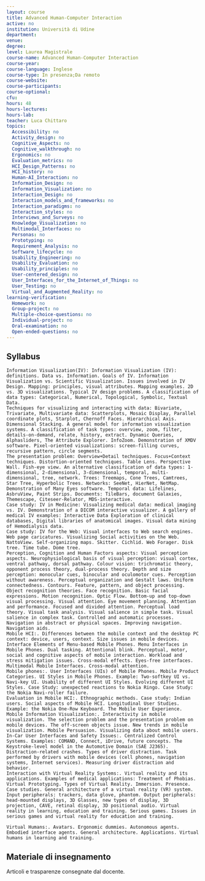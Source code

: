 ```yaml
---
layout: course
title: Advanced Human-Computer Interaction
active: no
institution: Università di Udine
department: 
venue: 
degree: 
level: Laurea Magistrale
course-name: Advanced Human-Computer Interaction
course-year: 
course-language: Inglese
course-type: In presenza;Da remoto
course-website: 
course-participants: 
course-optional: 
cfu: 
hours: 48
hours-lectures: 
hours-lab: 
teacher: Luca Chittaro
topics: 
  Accessibility: no 
  Activity_design: no 
  Cognitive_Aspects: no 
  Cognitive_walkthrough: no 
  Ergonomics: no 
  Evaluation_metrics: no 
  HCI_Design_Patterns: no 
  HCI_history: no 
  Human-AI_Interaction: no 
  Information_Design: no 
  Information_Visualization: no 
  Interaction_Design: no 
  Interaction_models_and_frameworks: no 
  Interaction_paradigms: no 
  Interaction_styles: no 
  Interviews_and_Surveys: no 
  Knowledge_Visualization: no 
  Multimodal_Interfaces: no 
  Personas: no 
  Prototyping: no 
  Requirement_Analysis: no 
  Software_lifecycle: no 
  Usability_Engineering: no 
  Usability_Evaluation: no 
  Usability_principles: no 
  User-centered_design: no 
  User_Interfaces_for_the_Internet_of_Things: no 
  User_Testing: no 
  Virtual_and_Augmented_Reality: no 
learning-verification: 
  Homework: no 
  Group-project: no 
  Multiple-choice-questions: no 
  Individual-project: no 
  Oral-examination: no 
  Open-ended-questions: no 
---
```



## Syllabus 

    Information Visualization(IV): Information Visualization (IV): definitions. Data vs. Information. Goals of IV. Information Visualization vs. Scientific Visualization. Issues involved in IV Design. Mapping: principles, visual attributes. Mapping examples. 2D vs. 3D visualizations. Typical IV design problems. A classification of data types: Categorical, Numerical, Topological, Symbolic, Textual Data.
    Techniques for visualizing and interacting with data: Bivariate, Trivariate, Multivariate data: Scatterplots, Mosaic Display, Parallel coordinate plots, Starplot, Chernoff Faces. Hierarchical Axis. Dimensional Stacking. A general model for information visualization systems. A classification of task types: overview, zoom, filter, details-on-demand, relate, history, extract. Dynamic Queries, Alphasliders, The Attribute Explorer. InfoZoom. Demonstration of XMDV software. Pixel-oriented visualizations: screen-filling curves, recursive pattern, circle segments.
    The presentation problem: Overview+Detail techniques. Focus+Context techniques. Distortion-oriented techniques. Table Lens. Perspective Wall. Fish-eye view. An alternative classification of data types: 1-dimensional, 2-dimensional, 3-dimensional, temporal, multi-dimensional, tree, network. Trees: Treemaps, Cone Trees, Camtrees, Star Tree, Hyperbolic Trees. Networks: SeeNet, HierNet, NetMap. Demonstration of Many Eyes software. Temporal data: Lifelines, AsbruView, Paint Strips. Documents: TileBars, document Galaxies, Themescape, Citeseer-Relator, MDS-interactive.
    Case study: IV in Medicine: Visualizing medical data: medical imaging vs. IV. Demonstration of a DICOM interactive visualizer. A gallery of medical IV examples: Interactive Data Exploration of clinical databases, Digital libraries of anatomical images. Visual data mining of Hemodialysis data.
    Case study: IV for the Web: Visual interfaces to Web search engines. Web page caricatures. Visualizing Social activities on the Web. NattoView. Self-organizing maps. Skitter. Cichlid. Web Forager. Disk tree. Time tube. Dome tree.
    Perception, Cognition and Human Factors aspects: Visual perception aspects. Neurophysiological basis of visual perception: visual cortex, ventral pathway, dorsal pathway. Colour vision: trichromatic theory, opponent process theory, dual-process theory. Depth and size perception: monocular cues, binocular and oculomotor cues. Perception without awareness. Perceptual organization and Gestalt laws. Uniform connectedness. Contours. Feature, pattern, and object processing. Object recognition theories. Face recognition. Basic facial expressions. Motion recognition. Optic Flow. Bottom-up and top-down visual processing. Visual attention. Eye movement planning. Attention and performance. Focused and divided attention. Perceptual load theory. Visual task analysis. Visual salience in simple task. Visual salience in complex task. Controlled and automatic processes. Navigation in abstract or physical spaces. Improving navigation. Navigation aids.
    Mobile HCI:. Differences between the mobile context and the desktop PC context: device, users, context. Size issues in mobile devices. Interface Elements of Menu-based Mobile Phones. Menu Interfaces in Mobile Phones. Dual tasking. Attentional blink. Perceptual, motor, social and cognitive aspects of mobile interaction. Workload and stress mitigation issues. Cross-modal effects. Eyes-free interfaces. Multimodal Mobile Interfaces. Cross-modal attention.
    Mobile phones:. User Interfaces (UIs) of Mobile Phones. Mobile Product Categories. UI Styles in Mobile Phones. Example: Two-softkey UI vs. Navi-key UI. Usability of different UI Styles. Evolving different UI Styles. Case Study: unexpected reactions to Nokia Ringo. Case Study: the Nokia Navi-roller failure.
    Evaluation in Mobile HCI:. Ethnographic methods. Case study: Indian users. Social aspects of Mobile HCI. Longitudinal User Studies. Example: the Nokia One-Row Keyboard. The Mobile User Experience.
    Mobile Information Visualization:. Interactivity in mobile visualization. The selection problem and the presentation problem on mobile devices. The off-screen objects issue. New trends in mobile visualization. Mobile Persuasion. Visualizing data about mobile users.
    In-Car User Interfaces and Safety Issues:. Centralized Control Systems. Examples: COMAND, Connect, iDrive, future concepts. The Keystroke-level model in the Automotive Domain (SAE J2365). Distraction-related crashes. Types of driver distraction. Task performed by drivers with mobile devices (cell phones, navigation systems, Internet services). Measuring driver distraction and behavior.
    Interaction with Virtual Reality Systems:. Virtual reality and its applications. Examples of medical applications: Treatment of Phobias. Virtual Prototyping. Types of Virtual Reality. Immersion. Presence. Case studies. General architecture of a virtual reality (VR) system. Input peripherals: trackers, data glove, phantom. Output peripherals: head-mounted displays, 3D Glasses, new types of display, 3D projection, CAVE, retinal display, 3D positional audio. Virtual reality in learning, education and training. Serious games. Issues in serious games and virtual reality for education and training.

    Virtual Humans:. Avatars. Ergonomic dummies. Autonomous agents. Embodied interface agents. General architecture. Applications. Virtual humans in learning and training.


## Materiale di insegnamento 
Articoli e trasparenze consegnate dal docente.
